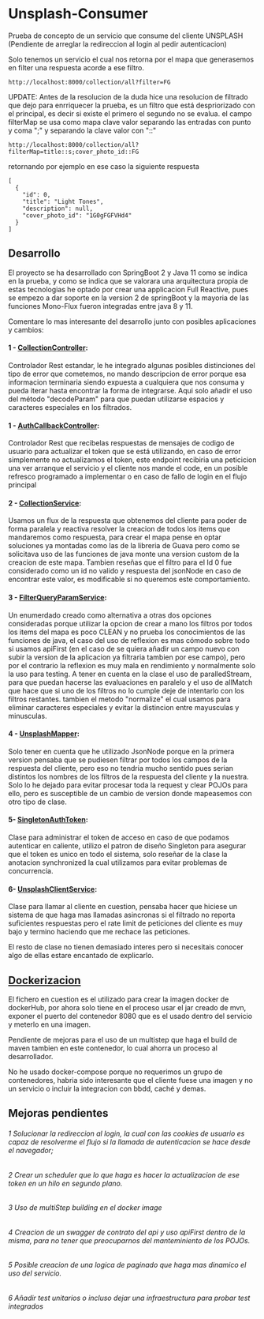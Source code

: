 # Unsplash-Consumer
Prueba de concepto de un servicio que consume del cliente UNSPLASH
(Pendiente de arreglar la redireccion al login al pedir autenticacion)

Solo tenemos un servicio el cual nos retorna por el mapa que generasemos en filter una respuesta acorde a ese filtro.
```
http://localhost:8000/collection/all?filter=FG
```
UPDATE: Antes de la resolucion de la duda hice una resolucion de filtrado que dejo para enrriquecer la prueba, es un filtro que está despriorizado con el principal, es decir si existe el primero el segundo no se evalua.
el campo filterMap se usa como mapa clave valor separando las entradas con punto y coma ";" y separando la clave valor con "::"
```
http://localhost:8000/collection/all?filterMap=title::s;cover_photo_id::FG
```
retornando por ejemplo en ese caso la siguiente respuesta 
```
[
  {
    "id": 0,
    "title": "Light Tones",
    "description": null,
    "cover_photo_id": "1G0gFGFVHd4"
  }
]
```

## Desarrollo
El proyecto se ha desarrollado con SpringBoot 2 y Java 11 como se indica en la prueba, y como se indica que se valorara una arquitectura propia de estas tecnologias he optado por crear una applicacion Full Reactive, pues se empezo a dar soporte en la version 2 de springBoot y la mayoria de las funciones Mono-Flux fueron integradas entre java 8 y 11.

Comentare lo mas interesante del desarrollo junto con posibles aplicaciones y cambios:
#### 1 - [CollectionController](https://github.com/manueljgq93/Unsplash-Consumer/blob/main/src/main/java/com/gamero/unsplashconsumer/controller/CollectionController.java): 
Controlador Rest estandar, le he integrado algunas posibles distinciones del tipo de error que cometemos, no mando descripcion de error porque esa informacion terminaria siendo expuesta a cualquiera que nos consuma y pueda iterar hasta encontrar la forma de integrarse.
Aqui solo añadir el uso del método "decodeParam" para que puedan utilizarse espacios y caracteres especiales en los filtrados.
#### 1 - [AuthCallbackController](https://github.com/manueljgq93/Unsplash-Consumer/blob/main/src/main/java/com/gamero/unsplashconsumer/controller/AuthCallbackController.java): 
Controlador Rest que recibelas respuestas de mensajes de codigo de usuario para actualizar el token que se está utilizando, en caso de error simplemente no actualizamos el token, este endpoint recibiria una peticicion una ver arranque el servicio y el cliente nos mande el code, en un posible refresco programado a implementar o en caso de fallo de login en el flujo principal
#### 2 - [CollectionService](https://github.com/manueljgq93/Unsplash-Consumer/blob/main/src/main/java/com/gamero/unsplashconsumer/service/CollectionService.java):
Usamos un flux de la respuesta que obtenemos del cliente para poder de forma paralela y reactiva resolver la creacion de todos los items que mandaremos como respuesta, para crear el mapa pense en optar soluciones ya montadas como las de la libreria de Guava pero como se solicitava uso de las funciones de java monte una version custom de la creacion de este mapa.
Tambien reseñas que el filtro para el Id 0 fue considerado como un id no valido y respuesta del jsonNode en caso de encontrar este valor, es modificable si no queremos este comportamiento.
#### 3 - [FilterQueryParamService](https://github.com/manueljgq93/Unsplash-Consumer/blob/main/src/main/java/com/gamero/unsplashconsumer/service/FilterQueryParamService.java):
Un enumerdado creado como alternativa a otras dos opciones consideradas porque utilizar la opcion de crear a mano los filtros por todos los items del mapa es poco CLEAN y no prueba los conocimientos de las funciones de java, el caso del uso de reflexion es mas cómodo sobre todo si usamos apiFirst (en el caso de se quiera añadir un campo nuevo con subir la version de la aplicacion ya filtraria tambien por ese campo), pero por el contrario la reflexion es muy mala en rendimiento y normalmente solo la uso para testing.
A tener en cuenta en la clase el uso de paralledStream, para que puedan hacerse las evaluaciones en paralelo y el uso de allMatch que hace que si uno de los filtros no lo cumple deje de intentarlo con los filtros restantes.
tambien el metodo "normalize" el cual usamos para eliminar caracteres especiales y evitar la distincion entre mayusculas y minusculas.
#### 4 - [UnsplashMapper](https://github.com/manueljgq93/Unsplash-Consumer/blob/main/src/main/java/com/gamero/unsplashconsumer/service/FilterQueryParamService.java):
Solo tener en cuenta que he utilizado JsonNode porque en la primera version pensaba que se pudiesen filtrar por todos los campos de la respuesta del cliente, pero eso no tendria mucho sentido pues serian distintos los nombres de los filtros de la respuesta del cliente y la nuestra. Solo lo he dejado para evitar procesar toda la request y clear POJOs para ello, pero es susceptible de un cambio de version donde mapeasemos con otro tipo de clase.
#### 5- [SingletonAuthToken](https://github.com/manueljgq93/Unsplash-Consumer/blob/main/src/main/java/com/gamero/unsplashconsumer/util/SingletonAuthToken.java): 
Clase para administrar el token de acceso en caso de que podamos autenticar en caliente, utilizo el patron de diseño Singleton para asegurar que el token es unico en todo el sistema, solo reseñar de la clase la anotacion synchronized la cual utilizamos para evitar problemas de concurrencia.
#### 6- [UnsplashClientService](https://github.com/manueljgq93/Unsplash-Consumer/blob/main/src/main/java/com/gamero/unsplashconsumer/client/UnsplashClientService.java):
Clase para llamar al cliente en cuestion, pensaba hacer que hiciese un sistema de que haga mas llamadas asincronas si el filtrado no reporta suficientes respuestas pero el rate limit de peticiones del cliente es muy bajo y termino haciendo que me rechace las peticiones.

El resto de clase no tienen demasiado interes pero si necesitais conocer algo de ellas estare encantado de explicarlo.

## [Dockerizacion](https://github.com/manueljgq93/Unsplash-Consumer/blob/main/Dockerfile)

El fichero en cuestion es el utilizado para crear la imagen docker de dockerHub, por ahora solo tiene en el proceso usar el jar creado de mvn, exponer el puerto del contenedor 8080 que es el usado dentro del servicio y meterlo en una imagen.

Pendiente de mejoras para el uso de un multistep que haga el build de maven tambien en este contenedor, lo cual ahorra un proceso al desarrollador.

No he usado docker-compose porque no requerimos un grupo de contenedores, habria sido interesante que el cliente fuese una imagen y no un servicio o incluir la integracion con bbdd, caché y demas.

## Mejoras pendientes
###### 1 Solucionar la redireccion al login, la cual con las cookies de usuario es capaz de resolverme el flujo si la llamada de autenticacion se hace desde el navegador;
###### 2 Crear un scheduler que lo que haga es hacer la actualizacion de ese token en un hilo en segundo plano.
###### 3 Uso de multiStep building en el docker image
###### 4 Creacion de un swagger de contrato del api y uso apiFirst dentro de la misma, para no tener que preocuparnos del manteminiento de los POJOs.
###### 5 Posible creacion de una logica de paginado que haga mas dinamico el uso del servicio.
###### 6 Añadir test unitarios o incluso dejar una infraestructura para probar test integrados
